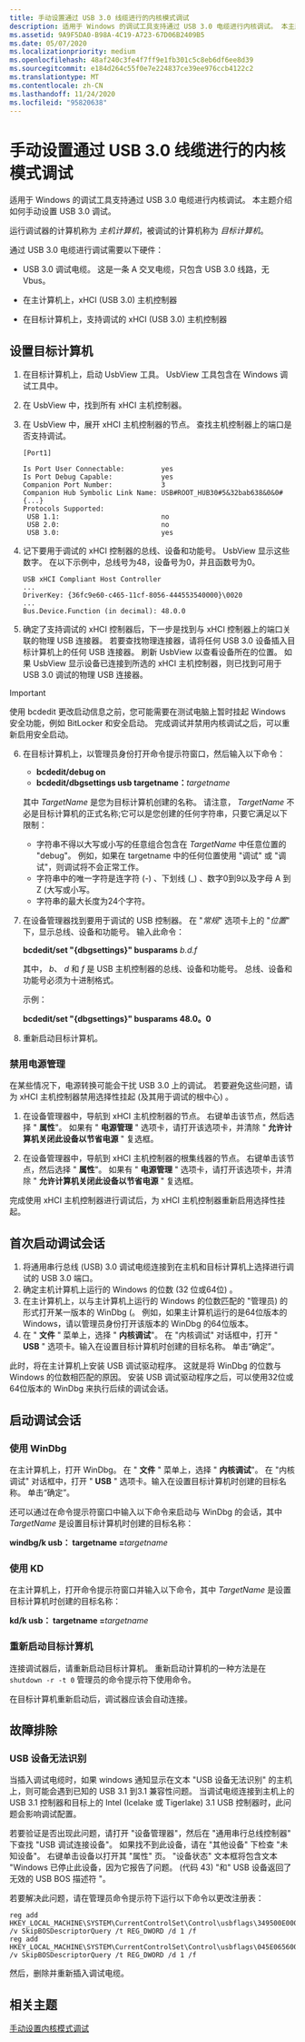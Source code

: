 ```yaml
---
title: 手动设置通过 USB 3.0 线缆进行的内核模式调试
description: 适用于 Windows 的调试工具支持通过 USB 3.0 电缆进行内核调试。 本主题介绍如何手动设置 USB 3.0 调试。
ms.assetid: 9A9F5DA0-B98A-4C19-A723-67D06B2409B5
ms.date: 05/07/2020
ms.localizationpriority: medium
ms.openlocfilehash: 48af240c3fe4f7ff9e1fb301c5c8eb6df6ee8d39
ms.sourcegitcommit: e184d264c55f0e7e224837ce39ee976ccb4122c2
ms.translationtype: MT
ms.contentlocale: zh-CN
ms.lasthandoff: 11/24/2020
ms.locfileid: "95820638"
---
```

# <a name="setting-up-kernel-mode-debugging-over-a-usb-30-cable-manually"></a>手动设置通过 USB 3.0 线缆进行的内核模式调试

适用于 Windows 的调试工具支持通过 USB 3.0 电缆进行内核调试。 本主题介绍如何手动设置 USB 3.0 调试。

运行调试器的计算机称为 *主机计算机*，被调试的计算机称为 *目标计算机*。

通过 USB 3.0 电缆进行调试需要以下硬件：

- USB 3.0 调试电缆。 这是一条 A 交叉电缆，只包含 USB 3.0 线路，无 Vbus。

- 在主计算机上，xHCI (USB 3.0) 主机控制器

- 在目标计算机上，支持调试的 xHCI (USB 3.0) 主机控制器

## <a name="setting-up-the-target-computer"></a>设置目标计算机

1. 在目标计算机上，启动 UsbView 工具。 UsbView 工具包含在 Windows 调试工具中。
2. 在 UsbView 中，找到所有 xHCI 主机控制器。
3. 在 UsbView 中，展开 xHCI 主机控制器的节点。 查找主机控制器上的端口是否支持调试。

    ```console
    [Port1]

    Is Port User Connectable:         yes
    Is Port Debug Capable:            yes
    Companion Port Number:            3
    Companion Hub Symbolic Link Name: USB#ROOT_HUB30#5&32bab638&0&0#{...}
    Protocols Supported:
     USB 1.1:                         no
     USB 2.0:                         no
     USB 3.0:                         yes
    ```

4. 记下要用于调试的 xHCI 控制器的总线、设备和功能号。 UsbView 显示这些数字。 在以下示例中，总线号为48，设备号为0，并且函数号为0。

    ```console
    USB xHCI Compliant Host Controller
    ...
    DriverKey: {36fc9e60-c465-11cf-8056-444553540000}\0020
    ...
    Bus.Device.Function (in decimal): 48.0.0
    ```

5. 确定了支持调试的 xHCI 控制器后，下一步是找到与 xHCI 控制器上的端口关联的物理 USB 连接器。 若要查找物理连接器，请将任何 USB 3.0 设备插入目标计算机上的任何 USB 连接器。 刷新 UsbView 以查看设备所在的位置。 如果 UsbView 显示设备已连接到所选的 xHCI 主机控制器，则已找到可用于 USB 3.0 调试的物理 USB 连接器。

> [!IMPORTANT]
> 使用 bcdedit 更改启动信息之前，您可能需要在测试电脑上暂时挂起 Windows 安全功能，例如 BitLocker 和安全启动。 完成调试并禁用内核调试之后，可以重新启用安全启动。  

6. 在目标计算机上，以管理员身份打开命令提示符窗口，然后输入以下命令：

   - **bcdedit/debug on**
   - **bcdedit/dbgsettings usb targetname：**<em>targetname</em>

   其中 *TargetName* 是您为目标计算机创建的名称。 请注意， *TargetName* 不必是目标计算机的正式名称;它可以是您创建的任何字符串，只要它满足以下限制：

   - 字符串不得以大写或小写的任意组合包含在 *TargetName* 中任意位置的 "debug"。 例如，如果在 targetname 中的任何位置使用 "调试" 或 "调试"，则调试将不会正常工作。  
   - 字符串中的唯一字符是连字符 (-) 、下划线 (\_) 、数字0到9以及字母 A 到 Z (大写或小写。
   - 字符串的最大长度为24个字符。

7. 在设备管理器找到要用于调试的 USB 控制器。 在 "*常规*" 选项卡上的 "*位置*" 下，显示总线、设备和功能号。 输入此命令：

   **bcdedit/set "{dbgsettings}" busparams** *b.d.f*

   其中， *b*、 *d* 和 *f* 是 USB 主机控制器的总线、设备和功能号。 总线、设备和功能号必须为十进制格式。

   示例：

   **bcdedit/set "{dbgsettings}" busparams 48.0。0**

8. 重新启动目标计算机。

### <a name="disable-power-management"></a>禁用电源管理

在某些情况下，电源转换可能会干扰 USB 3.0 上的调试。 若要避免这些问题，请为 xHCI 主机控制器禁用选择性挂起 (及其用于调试的根中心) 。

1. 在设备管理器中，导航到 xHCI 主机控制器的节点。 右键单击该节点，然后选择 " **属性**"。 如果有 " **电源管理** " 选项卡，请打开该选项卡，并清除 " **允许计算机关闭此设备以节省电源** " 复选框。

2. 在设备管理器中，导航到 xHCI 主机控制器的根集线器的节点。 右键单击该节点，然后选择 " **属性**"。 如果有 " **电源管理** " 选项卡，请打开该选项卡，并清除 " **允许计算机关闭此设备以节省电源** " 复选框。

完成使用 xHCI 主机控制器进行调试后，为 xHCI 主机控制器重新启用选择性挂起。

## <a name="starting-a-debugging-session-for-the-first-time"></a>首次启动调试会话

1. 将通用串行总线 (USB) 3.0 调试电缆连接到在主机和目标计算机上选择进行调试的 USB 3.0 端口。
2. 确定主机计算机上运行的 Windows 的位数 (32 位或64位) 。
3. 在主计算机上，以与主计算机上运行的 Windows 的位数匹配的 "管理员) 的形式打开某一版本的 WinDbg (。 例如，如果主计算机运行的是64位版本的 Windows，请以管理员身份打开该版本的 WinDbg 的64位版本。
4. 在 " **文件** " 菜单上，选择 " **内核调试**"。 在 "内核调试" 对话框中，打开 " **USB** " 选项卡。输入在设置目标计算机时创建的目标名称。 单击“确定”。

此时，将在主计算机上安装 USB 调试驱动程序。 这就是将 WinDbg 的位数与 Windows 的位数相匹配的原因。 安装 USB 调试驱动程序之后，可以使用32位或64位版本的 WinDbg 来执行后续的调试会话。

## <a name="starting-a-debugging-session"></a>启动调试会话

### <a name="using-windbg"></a>使用 WinDbg

在主计算机上，打开 WinDbg。 在 " **文件** " 菜单上，选择 " **内核调试**"。 在 "内核调试" 对话框中，打开 " **USB** " 选项卡。输入在设置目标计算机时创建的目标名称。 单击“确定”。

还可以通过在命令提示符窗口中输入以下命令来启动与 WinDbg 的会话，其中 *TargetName* 是设置目标计算机时创建的目标名称：

**windbg/k usb： targetname =**<em>targetname</em>

### <a name="using-kd"></a>使用 KD

在主计算机上，打开命令提示符窗口并输入以下命令，其中 *TargetName* 是设置目标计算机时创建的目标名称：

**kd/k usb： targetname =**<em>targetname</em>

### <a name="reboot-the-target-computer"></a>重新启动目标计算机

连接调试器后，请重新启动目标计算机。 重新启动计算机的一种方法是在 `shutdown -r -t 0` 管理员的命令提示符下使用命令。

在目标计算机重新启动后，调试器应该会自动连接。

## <a name="troubleshooting"></a>故障排除

### <a name="usb-device-not-recognized"></a>USB 设备无法识别

当插入调试电缆时，如果 windows 通知显示在文本 "USB 设备无法识别" 的主机上，则可能会遇到已知的 USB 3.1 到3.1 兼容性问题。 当调试电缆连接到主机上的 USB 3.1 控制器和目标上的 Intel (Icelake 或 Tigerlake) 3.1 USB 控制器时，此问题会影响调试配置。

若要验证是否出现此问题，请打开 "设备管理器"，然后在 "通用串行总线控制器" 下查找 "USB 调试连接设备"。 如果找不到此设备，请在 "其他设备" 下检查 "未知设备"。 右键单击设备以打开其 "属性" 页。 "设备状态" 文本框将包含文本 "Windows 已停止此设备，因为它报告了问题。  (代码 43) "和" USB 设备返回了无效的 USB BOS 描述符 "。

若要解决此问题，请在管理员命令提示符下运行以下命令以更改注册表：
```
reg add HKEY_LOCAL_MACHINE\SYSTEM\CurrentControlSet\Control\usbflags\349500E00000 /v SkipBOSDescriptorQuery /t REG_DWORD /d 1 /f
reg add HKEY_LOCAL_MACHINE\SYSTEM\CurrentControlSet\Control\usbflags\045E06560000 /v SkipBOSDescriptorQuery /t REG_DWORD /d 1 /f
```

然后，删除并重新插入调试电缆。

## <a name="related-topics"></a>相关主题

[手动设置内核模式调试](setting-up-kernel-mode-debugging-in-windbg--cdb--or-ntsd.md)
